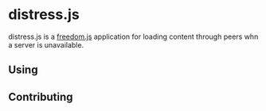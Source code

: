 distress.js
===========

distress.js is a [freedom.js](http://freedomjs.com) application for loading
content through peers whn a server is unavailable.

Using
-----

Contributing
------------
